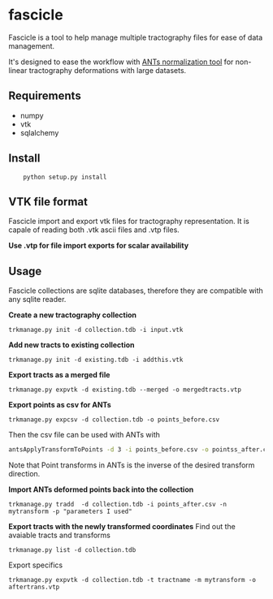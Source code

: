 # fascicle

Fascicle is a tool to help manage multiple tractography files for ease of data management. 

It's designed to ease the workflow with [ANTs normalization tool](http://stnava.github.io/ANTs/) for non-linear tractography deformations with large datasets. 

## Requirements

* numpy
* vtk
* sqlalchemy

## Install

```
    python setup.py install
```

## VTK file format
Fascicle import and export vtk files for tractography representation. 
It is capale of reading both .vtk ascii files and .vtp files. 

**Use .vtp for file import exports for scalar availability**

## Usage

Fascicle collections are sqlite databases, therefore they are compatible with any sqlite reader. 

**Create a new tractography collection**
```
trkmanage.py init -d collection.tdb -i input.vtk
```

**Add new tracts to existing collection**
```
trkmanage.py init -d existing.tdb -i addthis.vtk
```

**Export tracts as a merged file**
```
trkmanage.py expvtk -d existing.tdb --merged -o mergedtracts.vtp
```

**Export points as csv for ANTs**
```
trkmanage.py expcsv -d collection.tdb -o points_before.csv
```

Then the csv file can be used with ANTs with
```bash
antsApplyTransformToPoints -d 3 -i points_before.csv -o pointss_after.csv -t [Affine.mat,1] -t WarpInverse.nii.gz
```
Note that Point transforms in ANTs is the inverse of the desired transform direction. 

**Import ANTs deformed points back into the collection**
```
trkmanage.py tradd  -d collection.tdb -i points_after.csv -n mytransform -p "parameters I used"
```

**Export tracts with the newly transformed coordinates**
Find out the avaiable tracts and transforms
```
trkmanage.py list -d collection.tdb
```
Export specifics
```
trkmanage.py expvtk -d collection.tdb -t tractname -m mytransform -o aftertrans.vtp
```

